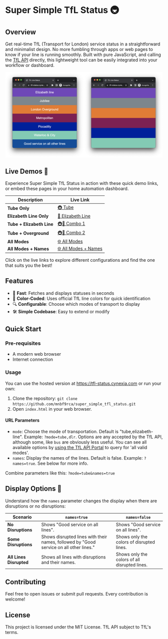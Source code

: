 # Super Simple TfL Status 🚇

## Overview

Get real-time TfL (Transport for London) service status in a straightforward and minimalist design. No more fumbling through apps or web pages to know if your line is running smoothly. Built with pure JavaScript, and calling the [TfL API](https://api-portal.tfl.gov.uk/api-details#api=Line&operation=Line_StatusByModeByPathModesQueryDetailQuerySeverityLevel) directly, this lightweight tool can be easily integrated into your workflow or dashboard.

![TfL Status Example with and without names](img/browsers.png)

## Live Demos 🚀

Experience Super Simple TfL Status in action with these quick demo links, or embed these pages in your home automation dashboard.

| Description                   | Live Link |
|-------------------------------|-----------|
| **Tube Only**                 | [🚇 Tube](https://tfl-status.cynexia.com/?mode=tube) |
| **Elizabeth Line Only**       | [🚆 Elizabeth Line](https://tfl-status.cynexia.com/?mode=elizabeth-line) |
| **Tube + Elizabeth Line**     | [🚇🚆 Combo 1](https://tfl-status.cynexia.com/?mode=tube,elizabeth-line) |
| **Tube + Overground**         | [🚇🚞 Combo 2](https://tfl-status.cynexia.com/?mode=tube,overground) |
| **All Modes**                 | [🌐 All Modes](https://tfl-status.cynexia.com/?mode=tube,elizabeth-line,overground) |
| **All Modes + Names**         | [🌐 All Modes + Names](https://tfl-status.cynexia.com/?mode=tube,elizabeth-line,overground&names=true) |

Click on the live links to explore different configurations and find the one that suits you the best!

## Features

- 🚀 **Fast**: Fetches and displays statuses in seconds
- 🎨 **Color-Coded**: Uses official TfL line colors for quick identification
- 🔍 **Configurable**: Choose which modes of transport to display
- 🛠 **Simple Codebase**: Easy to extend or modify

## Quick Start

### Pre-requisites

- A modern web browser
- Internet connection

### Usage

You can use the hosted version at https://tfl-status.cynexia.com or run your own:

1. Clone the repository: `git clone https://github.com/mnbf9rca/super_simple_tfl_status.git`
2. Open `index.html` in your web browser.

#### URL Parameters

- `mode`: Choose the mode of transportation. Default is "tube,elizabeth-line". Example: `?mode=tube,dlr`. Options are any accepted by the TfL API, although some, like `bus` are obviously less useful. You can see all available options by [using the TfL API Portal](https://api-portal.tfl.gov.uk/api-details#api=Line&operation=Line_MetaModes) to query for 'all valid modes'.
- `names`: Display the names of the lines. Default is false. Example: `?names=true`. See below for more info.

Combine parameters like this: `?mode=tube&names=true`

## Display Options 🎨

Understand how the `names` parameter changes the display when there are disruptions or no disruptions:

| Scenario                 | `names=true`                      | `names=false`                     |
|--------------------------|-----------------------------------|----------------------------------|
| **No Disruptions**       | Shows "Good service on all lines". | Shows "Good service on all lines". |
| **Some Disruptions**     | Shows disrupted lines with their names, followed by "Good service on all other lines."| Shows only the colors of disrupted lines.  |
| **All Lines Disrupted**  | Shows all lines with disruptions and their names. | Shows only the colors of all disrupted lines. |

## Contributing

Feel free to open issues or submit pull requests. Every contribution is welcome!

## License

This project is licensed under the MIT License. TfL API subject to TfL's terms.
